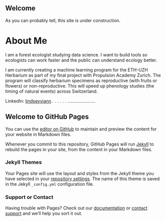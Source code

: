 ## Welcome
As you can probably tell, this site is under construction. 

# About Me
I am a forest ecologist studying data science. I want to build tools so ecologists can work faster and the public can understand ecology better. 

I am currently creating a machine learning program for the ETH-UZH Herbarium as part of my final project with Propulsion Academy Zurich. The program will classify herbarium specimens as reproductive (with fruits or flowers) or non-reproductive. This will speed up phenology studies (the timing of natural events) across Switzerland.  

LinkedIn: [lindseyviann](https://www.linkedin.com/in/lindsey-viann)
.
.
.
.
.
.
......................
## Welcome to GitHub Pages

You can use the [editor on GitHub](https://github.com/LVParkinson/LVParkinson.github.io/edit/master/index.md) to maintain and preview the content for your website in Markdown files.

Whenever you commit to this repository, GitHub Pages will run [Jekyll](https://jekyllrb.com/) to rebuild the pages in your site, from the content in your Markdown files.


### Jekyll Themes

Your Pages site will use the layout and styles from the Jekyll theme you have selected in your [repository settings](https://github.com/LVParkinson/LVParkinson.github.io/settings). The name of this theme is saved in the Jekyll `_config.yml` configuration file.

### Support or Contact

Having trouble with Pages? Check out our [documentation](https://docs.github.com/categories/github-pages-basics/) or [contact support](https://github.com/contact) and we’ll help you sort it out.
